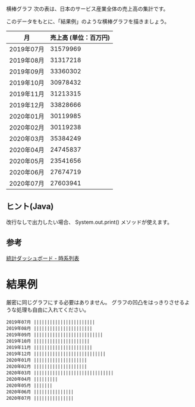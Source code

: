 横棒グラフ
次の表は、日本のサービス産業全体の売上高の集計です。

このデータをもとに、「結果例」のような横棒グラフを描きましょう。

|月|売上高 (単位：百万円)|
|---|---|
|2019年07月|31579969|
|2019年08月|31317218|
|2019年09月|33360302|
|2019年10月|30978432|
|2019年11月|31213315|
|2019年12月|33828666|
|2020年01月|30119985|
|2020年02月|30119238|
|2020年03月|35384249|
|2020年04月|24745837|
|2020年05月|23541656|
|2020年06月|27674719|
|2020年07月|27603941|

## ヒント(Java)

改行なしで出力したい場合、 System.out.print() メソッドが使えます。

## 参考

[統計ダッシュボード - 時系列表](https://dashboard.e-stat.go.jp/timeSeriesResult?indicatorCode=0603010200000010000)

# 結果例

厳密に同じグラフにする必要はありません。
グラフの凹凸をはっきりさせるような処理も自由に入れてください。

```
2019年07月 |||||||||||||||||||||||
2019年08月 ||||||||||||||||||||||
2019年09月 ||||||||||||||||||||||||||
2019年10月 |||||||||||||||||||||
2019年11月 ||||||||||||||||||||||
2019年12月 |||||||||||||||||||||||||||
2020年01月 ||||||||||||||||||||
2020年02月 ||||||||||||||||||||
2020年03月 ||||||||||||||||||||||||||||||
2020年04月 |||||||||
2020年05月 |||||||
2020年06月 |||||||||||||||
2020年07月 |||||||||||||||
```
